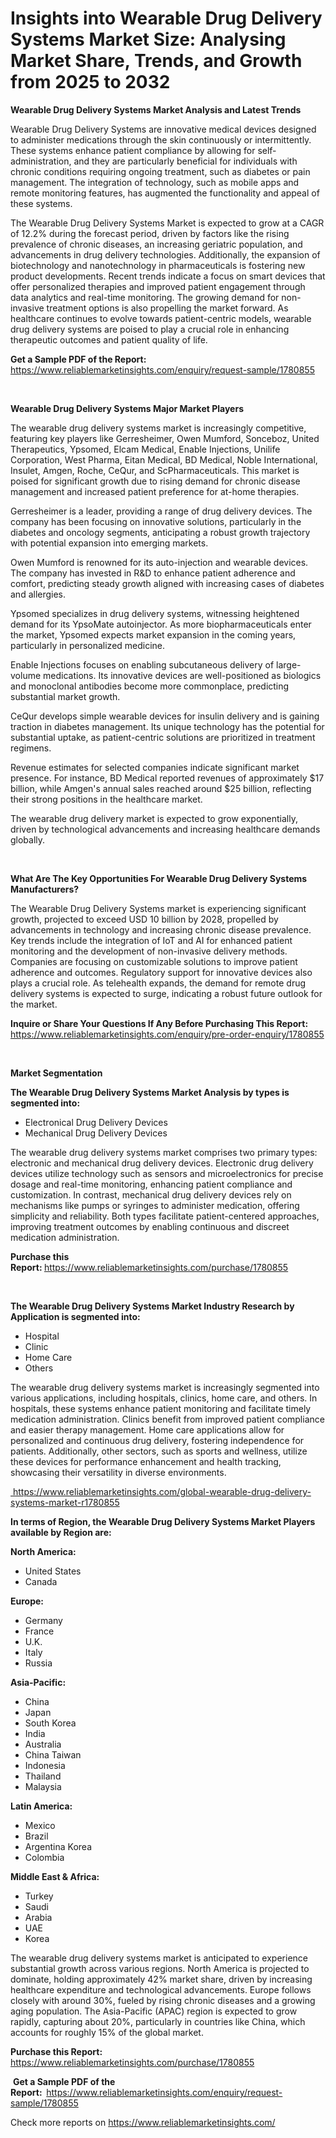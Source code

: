 <p><h1>Insights into Wearable Drug Delivery Systems Market Size: Analysing Market Share, Trends, and Growth from 2025 to 2032</h1></p><p><strong>Wearable Drug Delivery Systems Market Analysis and Latest Trends</strong></p>
<p><p>Wearable Drug Delivery Systems are innovative medical devices designed to administer medications through the skin continuously or intermittently. These systems enhance patient compliance by allowing for self-administration, and they are particularly beneficial for individuals with chronic conditions requiring ongoing treatment, such as diabetes or pain management. The integration of technology, such as mobile apps and remote monitoring features, has augmented the functionality and appeal of these systems.</p><p>The Wearable Drug Delivery Systems Market is expected to grow at a CAGR of 12.2% during the forecast period, driven by factors like the rising prevalence of chronic diseases, an increasing geriatric population, and advancements in drug delivery technologies. Additionally, the expansion of biotechnology and nanotechnology in pharmaceuticals is fostering new product developments. Recent trends indicate a focus on smart devices that offer personalized therapies and improved patient engagement through data analytics and real-time monitoring. The growing demand for non-invasive treatment options is also propelling the market forward. As healthcare continues to evolve towards patient-centric models, wearable drug delivery systems are poised to play a crucial role in enhancing therapeutic outcomes and patient quality of life.</p></p>
<p><strong>Get a Sample PDF of the Report:&nbsp;</strong> <a href="https://www.reliablemarketinsights.com/enquiry/request-sample/1780855?utm_campaign=2885&utm_medium=2&utm_source=Github&utm_content=ia&utm_term=25032025&utm_id=wearable-drug-delivery-systems">https://www.reliablemarketinsights.com/enquiry/request-sample/1780855</a></p>
<p>&nbsp;</p>
<p><strong>Wearable Drug Delivery Systems Major Market Players</strong></p>
<p><p>The wearable drug delivery systems market is increasingly competitive, featuring key players like Gerresheimer, Owen Mumford, Sonceboz, United Therapeutics, Ypsomed, Elcam Medical, Enable Injections, Unilife Corporation, West Pharma, Eitan Medical, BD Medical, Noble International, Insulet, Amgen, Roche, CeQur, and ScPharmaceuticals. This market is poised for significant growth due to rising demand for chronic disease management and increased patient preference for at-home therapies.</p><p>Gerresheimer is a leader, providing a range of drug delivery devices. The company has been focusing on innovative solutions, particularly in the diabetes and oncology segments, anticipating a robust growth trajectory with potential expansion into emerging markets.</p><p>Owen Mumford is renowned for its auto-injection and wearable devices. The company has invested in R&D to enhance patient adherence and comfort, predicting steady growth aligned with increasing cases of diabetes and allergies.</p><p>Ypsomed specializes in drug delivery systems, witnessing heightened demand for its YpsoMate autoinjector. As more biopharmaceuticals enter the market, Ypsomed expects market expansion in the coming years, particularly in personalized medicine.</p><p>Enable Injections focuses on enabling subcutaneous delivery of large-volume medications. Its innovative devices are well-positioned as biologics and monoclonal antibodies become more commonplace, predicting substantial market growth.</p><p>CeQur develops simple wearable devices for insulin delivery and is gaining traction in diabetes management. Its unique technology has the potential for substantial uptake, as patient-centric solutions are prioritized in treatment regimens.</p><p>Revenue estimates for selected companies indicate significant market presence. For instance, BD Medical reported revenues of approximately $17 billion, while Amgen's annual sales reached around $25 billion, reflecting their strong positions in the healthcare market.</p><p>The wearable drug delivery market is expected to grow exponentially, driven by technological advancements and increasing healthcare demands globally.</p></p>
<p>&nbsp;</p>
<p><strong>What Are The Key Opportunities For Wearable Drug Delivery Systems Manufacturers?</strong></p>
<p><p>The Wearable Drug Delivery Systems market is experiencing significant growth, projected to exceed USD 10 billion by 2028, propelled by advancements in technology and increasing chronic disease prevalence. Key trends include the integration of IoT and AI for enhanced patient monitoring and the development of non-invasive delivery methods. Companies are focusing on customizable solutions to improve patient adherence and outcomes. Regulatory support for innovative devices also plays a crucial role. As telehealth expands, the demand for remote drug delivery systems is expected to surge, indicating a robust future outlook for the market.</p></p>
<p><strong>Inquire or Share Your Questions If Any Before Purchasing This Report:</strong> <a href="https://www.reliablemarketinsights.com/enquiry/pre-order-enquiry/1780855?utm_campaign=2885&utm_medium=2&utm_source=Github&utm_content=ia&utm_term=25032025&utm_id=wearable-drug-delivery-systems">https://www.reliablemarketinsights.com/enquiry/pre-order-enquiry/1780855</a></p>
<p>&nbsp;</p>
<p><strong>Market Segmentation</strong></p>
<p><strong>The Wearable Drug Delivery Systems Market Analysis by types is segmented into:</strong></p>
<p><ul><li>Electronical Drug Delivery Devices</li><li>Mechanical Drug Delivery Devices</li></ul></p>
<p><p>The wearable drug delivery systems market comprises two primary types: electronic and mechanical drug delivery devices. Electronic drug delivery devices utilize technology such as sensors and microelectronics for precise dosage and real-time monitoring, enhancing patient compliance and customization. In contrast, mechanical drug delivery devices rely on mechanisms like pumps or syringes to administer medication, offering simplicity and reliability. Both types facilitate patient-centered approaches, improving treatment outcomes by enabling continuous and discreet medication administration.</p></p>
<p><strong>Purchase this Report:&nbsp;</strong><a href="https://www.reliablemarketinsights.com/purchase/1780855?utm_campaign=2885&utm_medium=2&utm_source=Github&utm_content=ia&utm_term=25032025&utm_id=wearable-drug-delivery-systems">https://www.reliablemarketinsights.com/purchase/1780855</a></p>
<p>&nbsp;</p>
<p><strong>The Wearable Drug Delivery Systems Market Industry Research by Application is segmented into:</strong></p>
<p><ul><li>Hospital</li><li>Clinic</li><li>Home Care</li><li>Others</li></ul></p>
<p><p>The wearable drug delivery systems market is increasingly segmented into various applications, including hospitals, clinics, home care, and others. In hospitals, these systems enhance patient monitoring and facilitate timely medication administration. Clinics benefit from improved patient compliance and easier therapy management. Home care applications allow for personalized and continuous drug delivery, fostering independence for patients. Additionally, other sectors, such as sports and wellness, utilize these devices for performance enhancement and health tracking, showcasing their versatility in diverse environments.</p></p>
<p><a href="https://www.reliablemarketinsights.com/global-wearable-drug-delivery-systems-market-r1780855?utm_campaign=2885&utm_medium=2&utm_source=Github&utm_content=ia&utm_term=25032025&utm_id=wearable-drug-delivery-systems">&nbsp;https://www.reliablemarketinsights.com/global-wearable-drug-delivery-systems-market-r1780855</a></p>
<p><strong>In terms of Region, the Wearable Drug Delivery Systems Market Players available by Region are:</strong></p>
<p>
    <p> <strong> North America: </strong>
        <ul>
            <li>United States</li>
            <li>Canada</li>
        </ul>
        </p> 
    <p> <strong> Europe: </strong>
        <ul>
            <li>Germany</li>
            <li>France</li>
            <li>U.K.</li>
            <li>Italy</li>
            <li>Russia</li>
        </ul>
        </p> 
    <p> <strong> Asia-Pacific: </strong>
        <ul>
            <li>China</li>
            <li>Japan</li>
            <li>South Korea</li>
            <li>India</li>
            <li>Australia</li>
            <li>China Taiwan</li>
            <li>Indonesia</li>
            <li>Thailand</li>
            <li>Malaysia</li>
        </ul>
        </p> 
    <p> <strong> Latin America: </strong>
        <ul>
            <li>Mexico</li>
            <li>Brazil</li>
            <li>Argentina Korea</li>
            <li>Colombia</li>
        </ul>
        </p> 
    <p> <strong> Middle East & Africa: </strong>
        <ul>
            <li>Turkey</li>
            <li>Saudi</li>
            <li>Arabia</li>
            <li>UAE</li>
            <li>Korea</li>
        </ul>
    </p>
    </p>
<p><p>The wearable drug delivery systems market is anticipated to experience substantial growth across various regions. North America is projected to dominate, holding approximately 42% market share, driven by increasing healthcare expenditure and technological advancements. Europe follows closely with around 30%, fueled by rising chronic diseases and a growing aging population. The Asia-Pacific (APAC) region is expected to grow rapidly, capturing about 20%, particularly in countries like China, which accounts for roughly 15% of the global market.</p></p>
<p><strong>Purchase this Report: </strong><a href="https://www.reliablemarketinsights.com/purchase/1780855?utm_campaign=2885&utm_medium=2&utm_source=Github&utm_content=ia&utm_term=25032025&utm_id=wearable-drug-delivery-systems">https://www.reliablemarketinsights.com/purchase/1780855</a></p>
<p>&nbsp;<strong>Get a Sample PDF of the Report:&nbsp;&nbsp;</strong><a href="https://www.reliablemarketinsights.com/enquiry/request-sample/1780855?utm_campaign=2885&utm_medium=2&utm_source=Github&utm_content=ia&utm_term=25032025&utm_id=wearable-drug-delivery-systems">https://www.reliablemarketinsights.com/enquiry/request-sample/1780855</a></p>
<p><strong></strong></p>
<p>Check more reports on <a href="https://www.reliablemarketinsights.com/?utm_campaign=2885&utm_medium=2&utm_source=Github&utm_content=ia&utm_term=25032025&utm_id=wearable-drug-delivery-systems">https://www.reliablemarketinsights.com/</a></p>